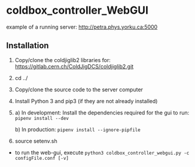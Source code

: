 # coldbox_controller_WebGUI


example of a running server:
http://petra.phys.yorku.ca:5000



Installation
------------
1. Copy/clone the coldjiglib2 libraries for: https://gitlab.cern.ch/ColdJigDCS/coldjiglib2.git
2. cd ../
3. Copy/clone the source code to the server computer
4. Install Python 3 and pip3 (if they are not already installed)
5. a) In development: Install the dependencies required for the gui to run:
    `pipenv install --dev`

   b) In production:
    `pipenv install --ignore-pipfile`

6. source setenv.sh

- to run the web-gui, execute `python3 coldbox_controller_webgui.py -c configFile.conf [-v]`
